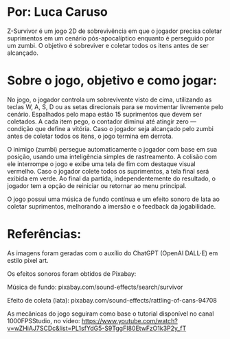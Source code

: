 # Por: Luca Caruso

Z-Survivor é um jogo 2D de sobrevivência em que o jogador precisa coletar suprimentos em um cenário pós-apocalíptico enquanto é perseguido por um zumbi. O objetivo é sobreviver e coletar todos os itens antes de ser alcançado.

# Sobre o jogo, objetivo e como jogar:
No jogo, o jogador controla um sobrevivente visto de cima, utilizando as teclas W, A, S, D ou as setas direcionais para se movimentar livremente pelo cenário. Espalhados pelo mapa estão 15 suprimentos que devem ser coletados. A cada item pego, o contador diminui até atingir zero — condição que define a vitória. Caso o jogador seja alcançado pelo zumbi antes de coletar todos os itens, o jogo termina em derrota.

O inimigo (zumbi) persegue automaticamente o jogador com base em sua posição, usando uma inteligência simples de rastreamento. A colisão com ele interrompe o jogo e exibe uma tela de fim com destaque visual vermelho. Caso o jogador colete todos os suprimentos, a tela final será exibida em verde. Ao final da partida, independentemente do resultado, o jogador tem a opção de reiniciar ou retornar ao menu principal.

O jogo possui uma música de fundo contínua e um efeito sonoro de lata ao coletar suprimentos, melhorando a imersão e o feedback da jogabilidade.

# Referências:
As imagens foram geradas com o auxílio do ChatGPT (OpenAI DALL·E) em estilo pixel art.

Os efeitos sonoros foram obtidos de Pixabay:

Música de fundo: pixabay.com/sound-effects/search/survivor

Efeito de coleta (lata): pixabay.com/sound-effects/rattling-of-cans-94708

As mecânicas do jogo seguiram como base o tutorial disponível no canal 1000FPSStudio, no vídeo:
https://www.youtube.com/watch?v=wZHiAJ7SCDc&list=PL1sfYdG5-S9TggFI80EtwFzO1k3P2y_fT
